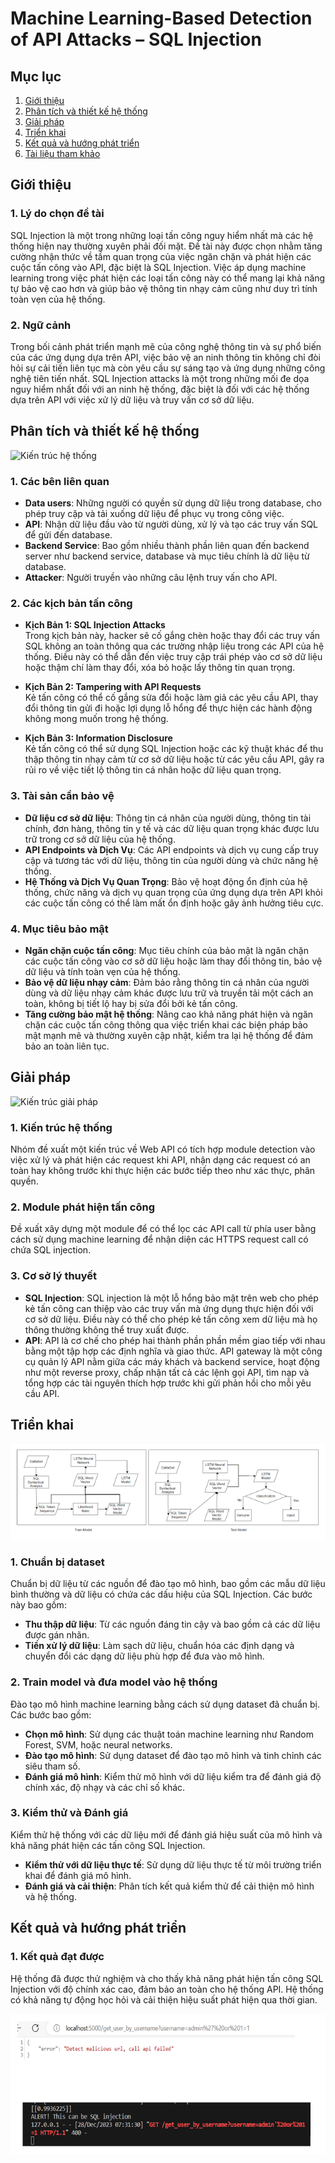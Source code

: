 # Machine Learning-Based Detection of API Attacks – SQL Injection

## Mục lục
1. [Giới thiệu](#giới-thiệu)
2. [Phân tích và thiết kế hệ thống](#phân-tích-và-thiết-kế-hệ-thống)
3. [Giải pháp](#giải-pháp)
4. [Triển khai](#triển-khai)
5. [Kết quả và hướng phát triển](#kết-quả-và-hướng-phát-triển)
6. [Tài liệu tham khảo](#tài-liệu-tham-khảo)

## Giới thiệu

### 1. Lý do chọn đề tài
SQL Injection là một trong những loại tấn công nguy hiểm nhất mà các hệ thống hiện nay thường xuyên phải đối mặt. Đề tài này được chọn nhằm tăng cường nhận thức về tầm quan trọng của việc ngăn chặn và phát hiện các cuộc tấn công vào API, đặc biệt là SQL Injection. Việc áp dụng machine learning trong việc phát hiện các loại tấn công này có thể mang lại khả năng tự bảo vệ cao hơn và giúp bảo vệ thông tin nhạy cảm cũng như duy trì tính toàn vẹn của hệ thống.

### 2. Ngữ cảnh
Trong bối cảnh phát triển mạnh mẽ của công nghệ thông tin và sự phổ biến của các ứng dụng dựa trên API, việc bảo vệ an ninh thông tin không chỉ đòi hỏi sự cải tiến liên tục mà còn yêu cầu sự sáng tạo và ứng dụng những công nghệ tiên tiến nhất. SQL Injection attacks là một trong những mối đe dọa nguy hiểm nhất đối với an ninh hệ thống, đặc biệt là đối với các hệ thống dựa trên API với việc xử lý dữ liệu và truy vấn cơ sở dữ liệu.

## Phân tích và thiết kế hệ thống

![Kiến trúc hệ thống](ml_sqli_api/atm/system.png)

### 1. Các bên liên quan
- **Data users**: Những người có quyền sử dụng dữ liệu trong database, cho phép truy cập và tải xuống dữ liệu để phục vụ trong công việc.
- **API**: Nhận dữ liệu đầu vào từ người dùng, xử lý và tạo các truy vấn SQL để gửi đến database.
- **Backend Service**: Bao gồm nhiều thành phần liên quan đến backend server như backend service, database và mục tiêu chính là dữ liệu từ database.
- **Attacker**: Người truyền vào những câu lệnh truy vấn cho API.


### 2. Các kịch bản tấn công
- **Kịch Bản 1: SQL Injection Attacks**  
  Trong kịch bản này, hacker sẽ cố gắng chèn hoặc thay đổi các truy vấn SQL không an toàn thông qua các trường nhập liệu trong các API của hệ thống. Điều này có thể dẫn đến việc truy cập trái phép vào cơ sở dữ liệu hoặc thậm chí làm thay đổi, xóa bỏ hoặc lấy thông tin quan trọng.

- **Kịch Bản 2: Tampering with API Requests**  
  Kẻ tấn công có thể cố gắng sửa đổi hoặc làm giả các yêu cầu API, thay đổi thông tin gửi đi hoặc lợi dụng lỗ hổng để thực hiện các hành động không mong muốn trong hệ thống.

- **Kịch Bản 3: Information Disclosure**  
  Kẻ tấn công có thể sử dụng SQL Injection hoặc các kỹ thuật khác để thu thập thông tin nhạy cảm từ cơ sở dữ liệu hoặc từ các yêu cầu API, gây ra rủi ro về việc tiết lộ thông tin cá nhân hoặc dữ liệu quan trọng.

### 3. Tài sản cần bảo vệ
- **Dữ liệu cơ sở dữ liệu**: Thông tin cá nhân của người dùng, thông tin tài chính, đơn hàng, thông tin y tế và các dữ liệu quan trọng khác được lưu trữ trong cơ sở dữ liệu của hệ thống.
- **API Endpoints và Dịch Vụ**: Các API endpoints và dịch vụ cung cấp truy cập và tương tác với dữ liệu, thông tin của người dùng và chức năng hệ thống.
- **Hệ Thống và Dịch Vụ Quan Trọng**: Bảo vệ hoạt động ổn định của hệ thống, chức năng và dịch vụ quan trọng của ứng dụng dựa trên API khỏi các cuộc tấn công có thể làm mất ổn định hoặc gây ảnh hưởng tiêu cực.

### 4. Mục tiêu bảo mật
- **Ngăn chặn cuộc tấn công**: Mục tiêu chính của bảo mật là ngăn chặn các cuộc tấn công vào cơ sở dữ liệu hoặc làm thay đổi thông tin, bảo vệ dữ liệu và tính toàn vẹn của hệ thống.
- **Bảo vệ dữ liệu nhạy cảm**: Đảm bảo rằng thông tin cá nhân của người dùng và dữ liệu nhạy cảm khác được lưu trữ và truyền tải một cách an toàn, không bị tiết lộ hay bị sửa đổi bởi kẻ tấn công.
- **Tăng cường bảo mật hệ thống**: Nâng cao khả năng phát hiện và ngăn chặn các cuộc tấn công thông qua việc triển khai các biện pháp bảo mật mạnh mẽ và thường xuyên cập nhật, kiểm tra lại hệ thống để đảm bảo an toàn liên tục.

## Giải pháp
![Kiến trúc giải pháp](atm/architec.pngatm/architec.png)
### 1. Kiến trúc hệ thống
Nhóm đề xuất một kiến trúc về Web API có tích hợp module detection vào việc xử lý và phát hiện các request khi API, nhận dạng các request có an toàn hay không trước khi thực hiện các bước tiếp theo như xác thực, phân quyền.

### 2. Module phát hiện tấn công
Đề xuất xây dựng một module để có thể lọc các API call từ phía user bằng cách sử dụng machine learning để nhận diện các HTTPS request call có chứa SQL injection.

### 3. Cơ sở lý thuyết
- **SQL Injection**: SQL injection là một lỗ hổng bảo mật trên web cho phép kẻ tấn công can thiệp vào các truy vấn mà ứng dụng thực hiện đối với cơ sở dữ liệu. Điều này có thể cho phép kẻ tấn công xem dữ liệu mà họ thông thường không thể truy xuất được.
- **API**: API là cơ chế cho phép hai thành phần phần mềm giao tiếp với nhau bằng một tập hợp các định nghĩa và giao thức. API gateway là một công cụ quản lý API nằm giữa các máy khách và backend service, hoạt động như một reverse proxy, chấp nhận tất cả các lệnh gọi API, tìm nạp và tổng hợp các tài nguyên thích hợp trước khi gửi phản hồi cho mỗi yêu cầu API.

## Triển khai
![Kiến trúc model](atm/model.png)
### 1. Chuẩn bị dataset
Chuẩn bị dữ liệu từ các nguồn để đào tạo mô hình, bao gồm các mẫu dữ liệu bình thường và dữ liệu có chứa các dấu hiệu của SQL Injection. Các bước này bao gồm:
- **Thu thập dữ liệu**: Từ các nguồn đáng tin cậy và bao gồm cả các dữ liệu được gán nhãn.
- **Tiền xử lý dữ liệu**: Làm sạch dữ liệu, chuẩn hóa các định dạng và chuyển đổi các dạng dữ liệu phù hợp để đưa vào mô hình.

### 2. Train model và đưa model vào hệ thống
Đào tạo mô hình machine learning bằng cách sử dụng dataset đã chuẩn bị. Các bước bao gồm:
- **Chọn mô hình**: Sử dụng các thuật toán machine learning như Random Forest, SVM, hoặc neural networks.
- **Đào tạo mô hình**: Sử dụng dataset để đào tạo mô hình và tinh chỉnh các siêu tham số.
- **Đánh giá mô hình**: Kiểm thử mô hình với dữ liệu kiểm tra để đánh giá độ chính xác, độ nhạy và các chỉ số khác.

### 3. Kiểm thử và Đánh giá
Kiểm thử hệ thống với các dữ liệu mới để đánh giá hiệu suất của mô hình và khả năng phát hiện các tấn công SQL Injection.
- **Kiểm thử với dữ liệu thực tế**: Sử dụng dữ liệu thực tế từ môi trường triển khai để đánh giá mô hình.
- **Đánh giá và cải thiện**: Phân tích kết quả kiểm thử để cải thiện mô hình và hệ thống.

## Kết quả và hướng phát triển

### 1. Kết quả đạt được
Hệ thống đã được thử nghiệm và cho thấy khả năng phát hiện tấn công SQL Injection với độ chính xác cao, đảm bảo an toàn cho hệ thống API. Hệ thống có khả năng tự động học hỏi và cải thiện hiệu suất phát hiện qua thời gian.

![kết quả](atm/result.png)
